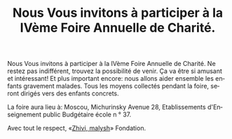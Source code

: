 ﻿---
layout: post

title: Nous Vous invitons à participer à la IVème Foire Annuelle de Charité.
meta: 30.10.2017
cover_img: 2017.10.30/IV-Annual-Charity-Fair.png
cover_fit: contain

category: news

lang: fr
ref: test-post
---

Nous Vous invitons à participer à la IVème Foire Annuelle de Charité.
Ne restez pas indifférent, trouvez la possibilité de venir.
Ça va être si amusant et intéressant!
Et plus important encore: nous allons aider ensemble les enfants gravement malades.
Tous les moyens collectés pendant la foire, seront dirigés vers des enfants concrets.

La foire aura lieu à: Moscou, Michurinsky Avenue 28, Etablissements d'Enseignement public Budgétaire  école n ° 37.

Avec tout le respect, «<a href="https://fondzhivimalysh.ru/" target="_blank">Zhivi, malysh</a>» Fondation.
